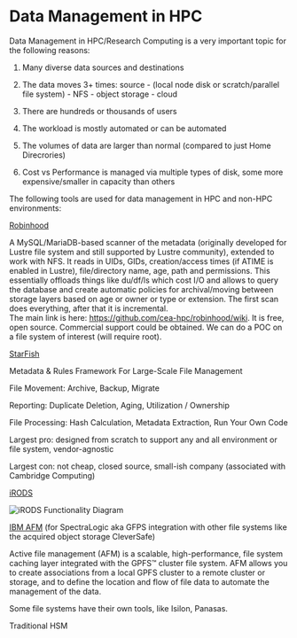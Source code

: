 # Data Management in HPC


Data Management in HPC/Research Computing is a very important topic for the following reasons:



1) Many diverse data sources and destinations

2) The data moves 3+ times: source - (local node disk or scratch/parallel file system) - NFS - object storage - cloud

3) There are hundreds or thousands of users

4) The workload is mostly automated or can be automated

5) The volumes of data are larger than normal (compared to just Home Direcrories)

6) Cost vs Performance is managed via multiple types of disk, some more expensive/smaller in capacity than others


The following tools are used for data management in HPC and non-HPC environments:


[Robinhood](https://github.com/cea-hpc/robinhood/wiki)


A MySQL/MariaDB-based scanner of the metadata (originally developed for Lustre file system and still supported by Lustre 
community), extended to work with NFS. It reads in UIDs, GIDs, creation/access times (if ATIME is enabled in Lustre), 
file/directory name, age, path and permissions. This essentially offloads things like du/df/ls which cost I/O and allows 
to query the database and create automatic policies for archival/moving between storage layers based on age or owner or 
type or extension. The first scan does everything, after that it is incremental.  
The main link is here: https://github.com/cea-hpc/robinhood/wiki. It is free, open source. 
Commercial support could be obtained. We can do a POC on a file system of interest (will require root).


[StarFish](http://www.starfishstorage.com/)


Metadata & Rules Framework For Large-Scale File Management


File Movement: Archive, Backup, Migrate

Reporting: Duplicate Deletion, Aging, Utilization / Ownership

File Processing: Hash Calculation, Metadata Extraction, Run Your Own Code

Largest pro: designed from scratch to support any and all environment or file system, vendor-agnostic

Largest con: not cheap, closed source, small-ish company (associated with Cambridge Computing)



[iRODS](https://irods.org/)

![iRODS Functionality Diagram](https://github.com/Pomona-ITS/hpc/blob/master/design/data_management/Screen%20Shot%202018-02-09%20at%2012.09.04%20PM.png)


[IBM AFM](https://www.ibm.com/support/knowledgecenter/en/STXKQY_4.1.1/com.ibm.spectrum.scale.v4r11.adv.doc/bl1adv_afm.htm)
(for SpectraLogic aka GFPS integration with other file systems like the acquired object storage CleverSafe)

Active file management (AFM) is a scalable, high-performance, file system caching layer integrated with the GPFS™ cluster file system. AFM allows you to create associations from a local GPFS cluster to a remote cluster or storage, and to define the location and flow of file data to automate the management of the data.


Some file systems have their own tools, like Isilon, Panasas.


Traditional HSM
